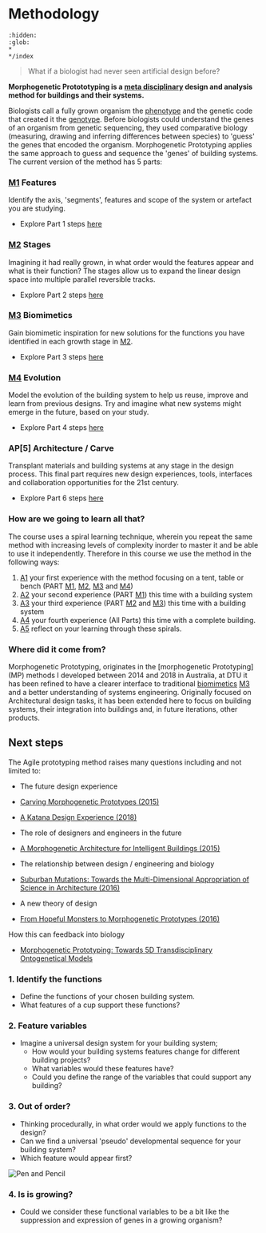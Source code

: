 # Methodology
```{toctree}
:hidden:
:glob:
*
*/index
```

>What if a biologist had never seen artificial design before?

**Morphogenetic Protototyping is a [meta disciplinary] design and analysis method for buildings and their systems.**

Biologists call a fully grown organism the [phenotype] and the genetic code that created it the [genotype]. Before biologists could understand the genes of an organism from genetic sequencing, they used comparative biology (measuring, drawing and inferring differences between species) to 'guess' the genes that encoded the organism. Morphogenetic Prototyping applies the same approach to guess and sequence the 'genes' of building systems. The current version of the method has 5 parts:

### [M1] Features
Identify the axis, 'segments', features and scope of the system or artefact you are studying.
- Explore Part 1 steps [here](01.md)

### [M2] Stages
Imagining it had really grown, in what order would the features appear and what is their function? The stages allow us to expand the linear design space into multiple parallel reversible tracks.
- Explore Part 2 steps [here](02.md)

### [M3] Biomimetics
Gain biomimetic inspiration for new solutions for the functions you have identified in each growth stage in [M2].
- Explore Part 3 steps [here](03.md)

### [M4] Evolution
Model the evolution of the building system to help us reuse, improve and learn from previous designs. Try and imagine what new systems might emerge in the future, based on your study.
- Explore Part 4 steps [here](04.md)

### AP[5] Architecture / Carve
Transplant materials and building systems at any stage in the design process. This final part requires new design experiences, tools, interfaces and collaboration opportunities for the 21st century.
- Explore Part 6 steps [here](05.md)

### How are we going to learn all that?
The course uses a spiral learning technique, wherein you repeat the same method with increasing levels of complexity inorder to master it and be able to use it independently. Therefore in this course we use the method in the following ways:

1. [A1] your first experience with the method focusing on a tent, table or bench (PART [M1], [M2], [M3] and [M4])
2. [A2] your second experience (PART [M1]) this time with a building system
3. [A3] your third experience (PART [M2] and [M3]) this time with a building system
4. [A4] your fourth experience (All Parts) this time with a complete building.
5. [A5] reflect on your learning through these spirals.


### Where did it come from?
Morphogenetic Prototyping, originates in the [morphogenetic Prototyping] (MP) methods I developed between 2014 and 2018 in Australia, at DTU it has been refined to have a clearer interface to traditional [biomimetics] [M3] and a better understanding of systems engineering. Originally focused on Architectural design tasks, it has been extended here to focus on building systems, their integration into buildings and, in future iterations, other products.

## Next steps
The Agile prototyping method raises many questions including and not limited to:
* The future design experience
 * [Carving Morphogenetic Prototypes (2015)](https://www.researchgate.net/publication/282664175_MorphoCarve_Carving_Morphogenetic_Prototypes)
 * [A Katana Design Experience (2018)](https://www.researchgate.net/publication/323319333_A_Katana_Design_Experience)
* The role of designers and engineers in the future
 * [A Morphogenetic Architecture for Intelligent Buildings (2015)](https://www.researchgate.net/publication/268449100_A_Morphogenetic_Architecture_for_Intelligent_Buildings)

 * The relationship between design / engineering and biology
 * [Suburban Mutations: Towards the Multi-Dimensional Appropriation of Science in Architecture (2016)](https://www.researchgate.net/publication/311454828_Suburban_Mutations_Towards_the_Multi-Dimensional_Appropriation_of_Science_in_Architecture)

 * A new theory of design
 * [From Hopeful Monsters to Morphogenetic Prototypes (2016)](https://www.researchgate.net/publication/304613962_From_Hopeful_Monsters_to_Morphogenetic_Prototypes)

How this can feedback into biology
* [Morphogenetic Prototyping: Towards 5D Transdisciplinary Ontogenetical Models](https://www.researchgate.net/publication/283889718_Morphogenetic_Prototyping_Towards_5D_Transdisciplinary_Ontogenetical_Models)


### 1. Identify the functions
* Define the functions of your chosen building system.
* What features of a cup support these functions?

### 2. Feature variables
* Imagine a universal design system for your building system;
  * How would your building systems features change for different building projects?
  * What variables would these features have?
  * Could you define the range of the variables that could support any building?
 
### 3. Out of order?
* Thinking procedurally, in what order would we apply functions to the design?
* Can we find a universal 'pseudo' developmental sequence for your building system?
* Which feature would appear first?

![Pen and Pencil](/Agile/img/Pen_and_Pencil.png)

### 4. Is is growing?
* Could we consider these functional variables to be a bit like the suppression and expression of genes in a growing organism?


<!---

The Methodology is derived from future studies. rather than just speculate on what could be it uses the futures literature methods of 
* Forecasting (looking forward),
* Backcasting (identifying the implications for today on proposed future),
* Pastcasting (learning from the past)
* Recasting (aligning the past to the projected future)
Its process is described in the digram below:
![METHOD](https://github.com/timmcginley/Agile-Prototyping/assets/1415855/8d743541-73eb-4064-b199-5551860b1b1c)


## 1. Forecast *Futures*
We do this in [Assignment 1]. This part identifies the near, medium and long term futures that will provide the future context of the agile prototype. It has the following substeps:
* forecast future using 3 horizons framework
* This follows the **Design Gene Indentification Process (DGIP).**

## 2. Needs *Backcast*
We do this in [Assignment 2]. This part identifies the requirements of the future product / system in you defined future.

* identify the challenges of this future for a specific building system or product.
* This follows the **[Agile Future Design Plan (AFDP)]**.

## 3. Analyse *Pastcast*
We do this in [Assignment 3]. This part ['reverse engineers'] the selected system to develop a recomposable 'agile prototype'. It identifies the features of the systems and disconnects these from its context.

## 4. Change *Recast*
We do this in [Assignment 4]. Consider the link between the 'current' trajectory you defined for your prototype in the previous part and your future scenarios. Is your agile prototype aligned? if not can you align it?

## Reflect
We do this in [Assignment 5]. Does the Prototype support the future? In the end is it a future that you want? would you change this? what does this mean for the building systems that we design today. 

-->

<!-- LINKS -->

[A1]: /Agile/Assignments/A1
[A2]: /Agile/Assignments/A2
[A3]: /Agile/Assignments/A3
[A4]: /Agile/Assignments/A4
[A5]: /Agile/Assignments/A5

[M1]: 01.md
[M2]: 02.md
[M3]: 03.md
[M4]: 04.md
[M5]: 05.md
[M6]: 06.md



[meta disciplinary]: /Agile/Concepts/MetaDisciplinary
['reverse engineers']: /Agile/Concepts/ReverseEngineer
[Agile Future Design Plan (AFDP)]: /Agile/Concepts/AFDP
[phenotype]: /Agile/Concepts/Phenotype
[genotype]: /Agile/Concepts/Genotype
[biomimetics]: /Agile/Concepts/Biomimetics

[seahorse]: /https://asknature.org/strategy/the-seahorse-has-a-square-tail-to-help-it-grip-objects/
